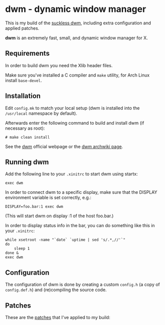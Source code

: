 # **dwm** - dynamic window manager

This is my build of the [suckless dwm](https://dwm.suckless.org/), including extra configuration and applied patches.

**dwm** is an extremely fast, small, and dynamic window manager for X.


## Requirements

In order to build dwm you need the Xlib header files.

Make sure you've installed a C compiler and `make` utility, for Arch Linux install `base-devel`.


## Installation

Edit `config.mk` to match your local setup (dwm is installed into
the `/usr/local` namespace by default).

Afterwards enter the following command to build and install dwm (if
necessary as root):

```
# make clean install
```

See the [dwm](https://dwm.suckless.org/) official webpage or the [dwm archwiki page](https://wiki.archlinux.org/title/Dwm).


## Running dwm

Add the following line to your `.xinitrc` to start dwm using startx:

```
exec dwm
```

In order to connect dwm to a specific display, make sure that
the DISPLAY environment variable is set correctly, e.g.:

```
DISPLAY=foo.bar:1 exec dwm
```

(This will start dwm on display :1 of the host foo.bar.)

In order to display status info in the bar, you can do something
like this in your `.xinitrc`:

```
while xsetroot -name "`date` `uptime | sed 's/.*,//'`"
do
    sleep 1
done &
exec dwm
```


## Configuration

The configuration of dwm is done by creating a custom `config.h` (a copy of `config.def.h`) and (re)compiling the source code.


## Patches

These are the [patches](https://dwm.suckless.org/patches/) that I've applied to my build:

